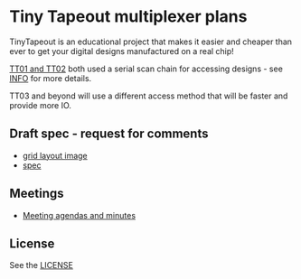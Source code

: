 # Tiny Tapeout multiplexer plans

TinyTapeout is an educational project that makes it easier and cheaper than ever to get 
your digital designs manufactured on a real chip!

[TT01 and TT02](https://tinytapeout.com/runs/) both used a 
serial scan chain for accessing designs - see [INFO](https://github.com/TinyTapeout/tinytapeout-02/blob/tt02/INFO.md)
for more details.

TT03 and beyond will use a different access method that will be faster and provide more IO.


## Draft spec - request for comments

* [grid layout image](tt_ios_grid.pdf)
* [spec](tt_ios_spec.md)

## Meetings

* [Meeting agendas and minutes](https://docs.google.com/document/d/18BZYNJNd-xPtpMgtHuVNnMeyQSEiRaSDD06B5T8uEP4/edit)

## License

See the [LICENSE](LICENSE)
